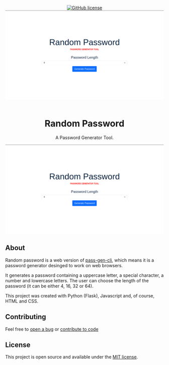 <p align="center">
<a href="https://github.com/gcmaciel/random-pass/blob/master/LICENSE"><img alt="GitHub license" src="https://img.shields.io/github/license/gcmaciel/random-pass"></a>
 <img src="/media/screenshot_index.png">
   <a href=""><img src=""></a>
 </p>
<h1 align="center"><b>Random Password</b></h1>
<p align="center">A Password Generator Tool.</p>

![](./media/screenshot_index.png)

## About

Random password is a web version of [pass-gen-cli](https://github.com/gcmaciel/pass-gen-cli), which means it is a password generator desinged to work on web browsers.

It generates a password containing a uppercase letter, a special character, a number and lowercase letters. The user can choose the length of the password (it can be either 4, 16, 32 or 64).

This project was created with Python (Flask), Javascript and, of course, HTML and CSS.

## Contributing

Feel free to [open a bug](https://github.com/gcmaciel/random-pass/issues) or [contribute to code](https://github.com/gcmaciel/random-pass/pulls)

## License

This project is open source and available under the [MIT license](LICENSE).
